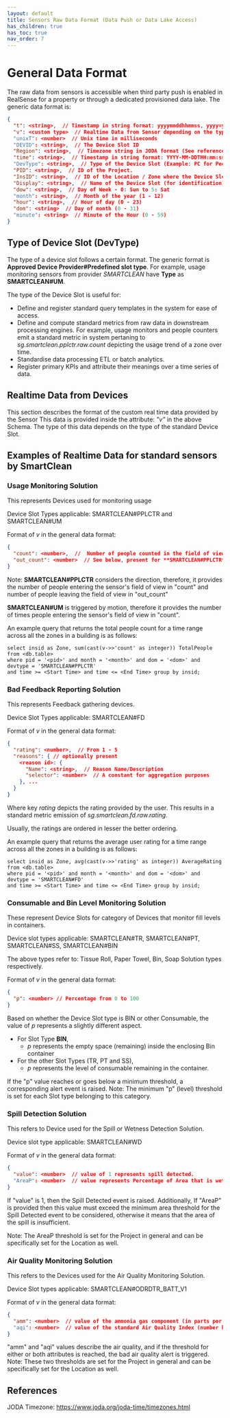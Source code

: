 ```yaml
---
layout: default
title: Sensors Raw Data Format (Data Push or Data Lake Access)
has_children: true
has_toc: true
nav_order: 7
---
```

# General Data Format
The raw data from sensors is accessible when third party push is enabled in RealSense for a property or through a dedicated provisioned data lake.
The generic data format is:

```json
{
  "t": <string>,  // Timestamp in string format: yyyymmddhhmmss, yyyy=year, mm=month, dd=day
  "v": <custom type>  // Realtime Data from Sensor depending on the type of the Sensor
  "unixT": <number>  // Unix time in milliseconds
  "DEVID": <string>,  // The Device Slot ID
  "Region": <string>,  // Timezone string in JODA format (See reference at bottom of page)
  "time": <string>,  // Timestamp in string format: YYYY-MM-DDTHH:mm:ss+offset
  "DevType": <string>,  // Type of the Device Slot (Example: PC for People Counter, FD for Feedback etc).
  "PID": <string>,  // ID of the Project.
  "InsID": <string>,  // ID of the Location / Zone where the Device Slot is located.
  "Display": <string>,  // Name of the Device Slot (for identification)
  "dow": <string>,  // Day of Week - 0: Sun to 5: Sat
  "month": <string>,  // Month of the year (1 - 12)
  "hour": <string>,  // Hour of day (0 - 23)
  "dom": <string>  // Day of month (0 - 31)
  "minute": <string>  // Minute of the Hour (0 - 59)
}
```

## Type of Device Slot (DevType)
The type of a device slot follows a certain format. 
The generic format is **Approved Device Provider#Predefined slot type**. 
For example, usage monitoring sensors from provider *SMARTCLEAN* have **Type** as **SMARTCLEAN#UM**.

The type of the Device Slot is useful for:
* Define and register standard query templates in the system for ease of access.
* Define and compute standard metrics from raw data in downstream processing engines. For example, usage monitors and people counters emit a standard metric in system pertaning to *sg.smartclean.pplctr.raw.count* depicting the usage trend of a zone over time.
* Standardise data processing ETL or batch analytics.
* Register primary KPIs and attribute their meanings over a time series of data.

## Realtime Data from Devices
This section describes the format of the custom real time data provided by the Sensor
This data is provided inside the attribute: *"v"* in the above Schema. 
The type of this data depends on the type of the standard Device Slot.

## Examples of Realtime Data for standard sensors by SmartClean

### Usage Monitoring Solution
This represents Devices used for monitoring usage

Device Slot Types applicable: SMARTCLEAN#PPLCTR and SMARTCLEAN#UM

Format of *v* in the general data format:
```json
{
  "count": <number>,  //  Number of people counted in the field of view at a time.
  "out_count": <number>  // See below, present for **SMARTCLEAN#PPLCTR** type only
}
```
Note: 
**SMARTCLEAN#PPLCTR** considers the direction, therefore, it 
provides the number of people entering the sensor's field of view in "count"
and number of people leaving the field of view in "out_count"

**SMARTCLEAN#UM** is triggered by motion, therefore it provides the number of times
people entering the sensor's field of view in "count".

An example query that returns the total people count for a time range across all the zones in a building is as follows:
```
select insid as Zone, sum(cast(v->>'count' as integer)) TotalPeople from <db.table>
where pid = '<pid>' and month = '<month>' and dom = '<dom>' and devtype = 'SMARTCLEAN#PPLCTR'
and time >= <Start Time> and time <= <End Time> group by insid;
```

### Bad Feedback Reporting Solution
This represents Feedback gathering devices.

Device Slot Types applicable: SMARTCLEAN#FD

Format of *v* in the general data format:
```json
{
  "rating": <number>,  // From 1 - 5
  "reasons": { // optionally present
    <reason id>: {
      "Name": <string>,  // Reason Name/Description
      "selector": <number>  // A constant for aggregation purposes
    }, ...
  }
}
```
Where key *rating* depicts the rating provided by the user. This results in a 
standard metric emission of *sg.smartclean.fd.raw.rating*.

Usually, the ratings are ordered in lesser the better ordering.

An example query that returns the average user rating for a time range across all the zones in a building is as follows:
```
select insid as Zone, avg(cast(v->>'rating' as integer)) AverageRating from <db.table>
where pid = '<pid>' and month = '<month>' and dom = '<dom>' and devtype = 'SMARTCLEAN#FD'
and time >= <Start Time> and time <= <End Time> group by insid;
```

### Consumable and Bin Level Monitoring Solution 
These represent Device Slots for category of Devices that monitor fill levels in containers.

Device slot types applicable: SMARTCLEAN#TR, SMARTCLEAN#PT, SMARTCLEAN#SS, SMARTCLEAN#BIN

The above types refer to: Tissue Roll, Paper Towel, Bin, Soap Solution types respectively.

Format of *v* in the general data format:
```json
{
  "p": <number> // Percentage from 0 to 100
}
```
Based on whether the Device Slot type is BIN or other Consumable,
the value of *p* represents a slightly different aspect.

- For Slot Type **BIN**, 
  - *p* represents the empty space (remaining) inside the enclosing Bin container
- For the other Slot Types (TR, PT and SS),
  - *p* represents the level of consumable remaining in the container.

If the "p" value reaches or goes below a minimum threshold, a corresponding alert event is raised.
Note: The minimum "p" (level) threshold is set for each Slot type belonging to this category.

### Spill Detection Solution
This refers to Device used for the Spill or Wetness Detection Solution.

Device slot type applicable: SMARTCLEAN#WD

Format of *v* in the general data format:
```json
{
  "value": <number>  // value of 1 represents spill detected.
  "AreaP": <number>  // value represents Percentage of Area that is wet  
}
```

If "value" is 1, then the Spill Detected event is raised.
Additionally, If "AreaP" is provided then this value must exceed
the minimum area threshold for the Spill Detected event to be considered,
otherwise it means that the area of the spill is insufficient.

Note: The AreaP threshold is set for the Project in general and can be specifically set for the Location as well.

### Air Quality Monitoring Solution
This refers to the Devices used for the Air Quality Monitoring Solution.

Device Slot types applicable: SMARTCLEAN#ODRDTR_BATT_V1

Format of *v* in the general data format:
```json
{
  "amm": <number>  // value of the ammonia gas component (in parts per billion)
  "aqi": <number>  // value of the standard Air Quality Index (number between 1 - 500)
}
```

"amm" and "aqi" values describe the air quality, and if the threshold 
for either or both attributes is reached, the bad air quality alert is triggered.
Note: These two thresholds are set for the Project in general and can be specifically set for the Location as well. 

## References
JODA Timezone: https://www.joda.org/joda-time/timezones.html